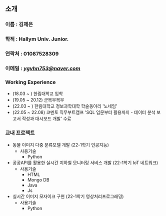 ## 소개
### 이름 : 김제은
### 학적 : Hallym Univ. Junior.
### 연락처 : 01087528309
### 이메일 : *ygvhn753@naver.com*

### Working Experience
 - (18.03 ~ ) 한림대학교 입학
 - (19.05 ~ 20.12) 군복무복무
 - (22.03 ~ ) 한림대학교 정보과학대학 학술동아리 '노네임'
 - (22.05 ~ 22.08) 코멘토 직무부트캠프 'SQL 입문부터 활용까지 - 데이터 분석 보고서 작성과 대시보드 개발' 수료

### 교내 프로젝트
 - 동물 이미지 다중 분류모델 개발 (22-1학기 인공지능)
   - 사용기술
     - Python
 - 공공API를 활용한 실시간 지하철 모니터링 서비스 개발 (22-1학기 IoT 네트워크)
   - 사용기술 
     - HTML
     - Mongo DB
     - Java
     - Js
 - 실시간 이미지 모자이크 구현 (22-1학기 영상처리프로그래밍)
   - 사용기술
     - Python
 
 

